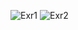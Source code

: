 ![Exr1](https://user-images.githubusercontent.com/93393815/139579834-e4f62f4a-f533-496c-b684-39ece170b335.jpg)
![Exr2](https://user-images.githubusercontent.com/93393815/139586991-ebb6522d-7a8a-49b2-b8f6-e6bfbe45b53a.jpg)
